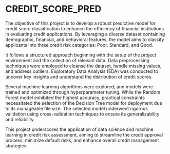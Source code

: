 # CREDIT_SCORE_PRED
The objective of this project is to develop a robust predictive model for credit score classification to enhance the efficiency of financial institutions in evaluating credit applications. By leveraging a diverse dataset containing demographic, financial, and behavioral features, the model aims to classify applicants into three credit risk categories: Poor, Standard, and Good. 

It follows a structured approach beginning with the setup of the project environment and the collection of relevant data. Data preprocessing techniques were employed to cleanse the dataset, handle missing values, and address outliers. Exploratory Data Analysis (EDA) was conducted to uncover key insights and understand the distribution of credit scores.

Several machine learning algorithms were explored, and models were trained and optimized through hyperparameter tuning. While the Random Forest model exhibited the highest accuracy, practical constraints necessitated the selection of the Decision Tree model for deployment due to its manageable file size. The selected model underwent rigorous validation using cross-validation techniques to ensure its generalizability and reliability.

This project underscores the application of data science and machine learning in credit risk assessment, aiming to streamline the credit approval process, minimize default risks, and enhance overall credit management strategies.
